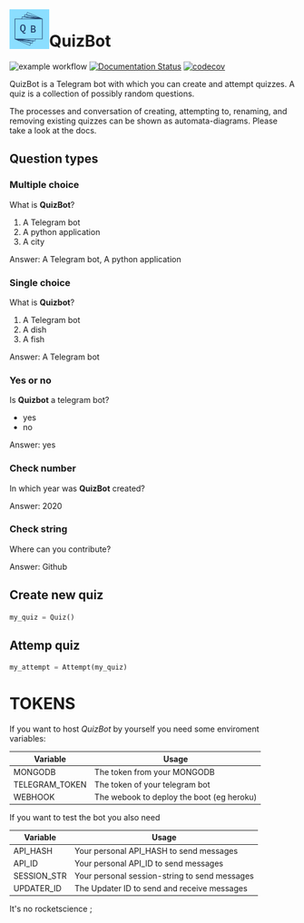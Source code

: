 <img src="docs/_static/logo.png" height="70px" align="left" />

# QuizBot

![example workflow](https://github.com/antonykamp/QuizBot/actions/workflows/test.yml/badge.svg)
[![Documentation Status](https://readthedocs.org/projects/quizbot/badge/?version=latest)](https://quizbot.readthedocs.io/en/latest/?badge=latest)
[![codecov](https://codecov.io/gh/antonykamp/QuizBot/branch/master/graph/badge.svg?token=8RPBQACNCW)](https://codecov.io/gh/antonykamp/QuizBot)

QuizBot is a Telegram bot with which you can create and attempt quizzes.
A quiz is a collection of possibly random questions.

The processes and conversation of creating, attempting to, renaming, and removing existing quizzes can be shown as automata-diagrams. Please take a look at the docs.

## Question types

### Multiple choice

What is **QuizBot**?

1. A Telegram bot
2. A python application
3. A city

Answer: A Telegram bot, A python application

### Single choice

What is **Quizbot**?

1. A Telegram bot
2. A dish
3. A fish

Answer: A Telegram bot

### Yes or no

Is **Quizbot** a telegram bot?

- yes
- no

Answer: yes

### Check number

In which year was **QuizBot** created?

Answer: 2020

### Check string

Where can you contribute?

Answer: Github

## Create new quiz

```python
my_quiz = Quiz()
```

## Attemp quiz

```python
my_attempt = Attempt(my_quiz)
```

# TOKENS

If you want to host _QuizBot_ by yourself you need some enviroment variables:

| Variable       | Usage                                     |
| -------------- | ----------------------------------------- |
| MONGODB        | The token from your MONGODB               |
| TELEGRAM_TOKEN | The token of your telegram bot            |
| WEBHOOK        | The webook to deploy the boot (eg heroku) |

If you want to test the bot you also need

| Variable    | Usage                                         |
| ----------- | --------------------------------------------- |
| API_HASH    | Your personal API_HASH to send messages       |
| API_ID      | Your personal API_ID to send messages         |
| SESSION_STR | Your personal session-string to send messages |
| UPDATER_ID  | The Updater ID to send and receive messages   |

It's no rocketscience ;
